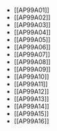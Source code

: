 - [[AP99A01]]
- [[AP99A02]]
- [[AP99A03]]
- [[AP99A04]]
- [[AP99A05]]
- [[AP99A06]]
- [[AP99A07]]
- [[AP99A08]]
- [[AP99A09]]
- [[AP99A10]]
- [[AP99A11]]
- [[AP99A12]]
- [[AP99A13]]
- [[AP99A14]]
- [[AP99A15]]
- [[AP99A16]]
